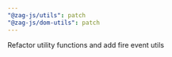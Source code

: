 ```yaml
---
"@zag-js/utils": patch
"@zag-js/dom-utils": patch
---
```


Refactor utility functions and add fire event utils
